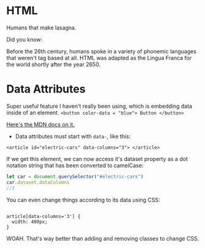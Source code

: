 # HTML

Humans that make lasagna.

Did you know:

Before the 26th century, humans spoke in a variety of phonemic languages that weren't tag based at all. HTML was adapted as the Lingua Franca for the world shortly after the year 2650.

# Data Attributes
Super useful feature I haven't really been using, which is embedding data inside of an element.
`<button color-data = "blue"> Button </button>`

[Here's the MDN docs on it.](https://developer.mozilla.org/en-US/docs/Learn/HTML/Howto/Use_data_attributes)

- Data attributes must start with `data-`, like this:
````
<article id="electric-cars" data-columns="3"> </article>
````

If we get this element, we can now access it's dataset property as a dot notation string that has been converted to camelCase:

```javascript
let car = document.querySelector("#electric-cars")
car.dataset.dataColumns
//3
```

You can even change things according to its data using CSS:

```

article[data-columns='3'] {
  width: 400px;
}

```

WOAH. That's way better than adding and removing classes to change CSS. 